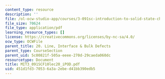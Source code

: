```yaml
---
content_type: resource
description: ''
file: /ol-ocw-studio-app/courses/3-091sc-introduction-to-solid-state-chemistry-fall-2010/451d1fd370536a3a2ebed41bb390edb5_MIT3_091SCF10lec20_iPOD.pdf
file_size: 70624
file_type: application/pdf
learning_resource_types: []
license: https://creativecommons.org/licenses/by-nc-sa/4.0/
ocw_type: OCWFile
parent_title: 20. Line, Interface & Bulk Defects
parent_type: CourseSection
parent_uid: 5c00821f-505a-eeee-270d-29caeda060dc
resourcetype: Document
title: MIT3_091SCF10lec20_iPOD.pdf
uid: 451d1fd3-7053-6a3a-2ebe-d41bb390edb5
---
```

